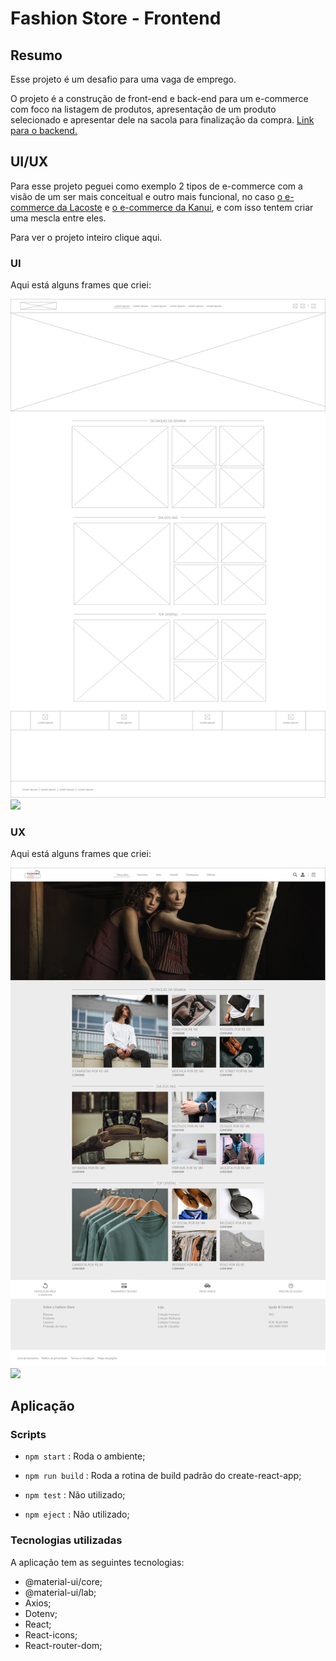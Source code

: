 # Fashion Store - Frontend

## Resumo

Esse projeto é um desafio para uma vaga de emprego.

O projeto é a construção de front-end e back-end para um e-commerce com foco na listagem de produtos, apresentação de um produto selecionado e apresentar dele na sacola para finalização da compra.
[Link para o backend.](https://github.com/GabrielStima/fashionstore-backend)

## UI/UX
Para esse projeto peguei como exemplo 2 tipos de e-commerce com a visão de um ser mais conceitual e outro mais funcional, no caso [o e-commerce da Lacoste](https://www.lacoste.com/br/) e [o e-commerce da Kanui](https://www.kanui.com.br/), e com isso tentem criar uma mescla entre eles.

Para ver o projeto inteiro clique aqui.

### UI
Aqui está alguns frames que criei:

![](./src/assets/UX/Home.png)
![](./src/assets/UX/Detalhar-item.png.png)

### UX
Aqui está alguns frames que criei:

![](./src/assets/UX/Home-1.png)
![](./src/assets/UX/Detalhar-item-1.png.png)

## Aplicação

### Scripts

 - `npm start` : Roda o ambiente; 
   
  - `npm run build` : Roda a rotina de build padrão do create-react-app;
  
  - `npm test` : Não utilizado;
  
  - `npm eject` : Não utilizado;

### Tecnologias utilizadas

A aplicação tem as seguintes tecnologias:

 - @material-ui/core; 
 - @material-ui/lab; 
 - Axios; 
 - Dotenv; 
 - React;
 - React-icons;
 - React-router-dom; 